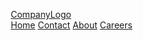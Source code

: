 <!DOCTYPE html>
<html>
<head>
<meta name="viewport" content="width=device-width, initial-scale=1">
<style>
* {box-sizing: border-box;}
<title>My Page Title</title>
  <link rel="icon" type="image/x-icon" href="(https://i.postimg.cc/PxL2wPKH/014-D7603-182-E-4-EED-98-A0-96-AD94038220.jpg)">
body { 
  margin: 0;
  font-family: Arial, Helvetica, sans-serif;
}
 body{
  backgroung-color:black;
  }

.header {
  overflow: hidden;
  background-color: #FFBF00;
  padding: 20px 10px;
}

.header a {
  float: left;
  color: black;
  text-align: center;
  padding: 12px;
  text-decoration: none;
  font-size: 18px; 
  line-height: 25px;
  border-radius: 4px;
}

.header a.logo {
  font-size: 25px;
  font-weight: bold;
}

.header a:hover {
  background-color: #ddd;
  color: black;
}

.header a.active {
  background-color: dodgerblue;
  color: white;
}

.header-right {
  float: right;
}

@media screen and (max-width: 500px) {
  .header a {
    float: none;
    display: block;
    text-align: left;
  }
  
  .header-right {
    float: none;
  }
}
</style>
</head>
<body>

<div
class="header">
  <a href="#default" class="logo">CompanyLogo</a>
  <div class="header-right">
    <a class="active" href="#home">Home</a>
    <a href="#contact">Contact</a>
    <a href="#about">About</a>
    <a href="#careers">Careers</a>
  </div>
</div>
